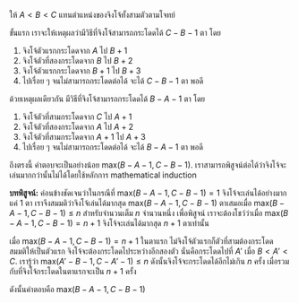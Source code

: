 ให้ $A < B < C$ แทนตำแหน่งของจิงโจ้ทั้งสามตัวตามโจทย์ 

ขั้นแรก เราจะให้เหตุผลว่ามีวิธีที่จิงโจ้สามารถกระโดดได้ $C - B - 1$ ตา โดย
1. จิงโจ้ตัวแรกกระโดดจาก $A$ ไป $B+1$
2. จิงโจ้ตัวที่สองกระโดดจาก $B$ ไป $B+2$ 
3. จิงโจ้ตัวแรกกระโดดจาก $B+1$ ไป $B+3$
4. ไปเรื่อย ๆ จนไม่สามารถกระโดดต่อได้ จะได้  $C - B - 1$ ตา พอดี


ด้วยเหตุผลเดียวกัน มีวิธีที่จิงโจ้สามารถกระโดดได้ $B - A - 1$ ตา โดย
1. จิงโจ้ตัวที่สามกระโดดจาก $C$ ไป $A+1$
2. จิงโจ้ตัวที่สองกระโดดจาก $A$ ไป $A+2$ 
3. จิงโจ้ตัวที่สามกระโดดจาก $A+1$ ไป $A+3$
4. ไปเรื่อย ๆ จนไม่สามารถกระโดดต่อได้ จะได้  $B - A - 1$ ตา พอดี

ถึงตรงนี้ คำตอบจะเป็นอย่างน้อย $\text{max}(B-A-1, C-B-1)$. เราสามารถพิสูจน์ต่อได้ว่าจิงโจ้จะเล่นมากกว่านั้นไม่ได้โดยใช้หลักการ mathematical induction

**บทพิสูจน์:**
ค่อนข้างชัดเจนว่าในกรณีที่ $\text{max}(B-A-1, C-B-1) = 1$ จิงโจ้จะเล่นได้อย่างมากแค่ 1 ตา เราจึงสมมติว่าจิงโจ้เล่นได้มากสุด $\text{max}(B-A-1, C-B-1)$ ตาเสมอเมื่อ $\text{max}(B-A-1, C-B-1) \le n$ สำหรับจำนวนเต็ม $n$ จำนวนหนึ่ง เพื่อพิสูจน์ เราจะต้องโชว์ว่าเมื่อ $\text{max}(B-A-1, C-B-1) = n+1$ จิงโจ้จะเล่นได้มากสุด $n+1$ ตาเท่านั้น

เมื่อ $\text{max}(B-A-1, C-B-1) = n+1$ ในตาแรก ไม่จิงโจ้ตัวแรกก็ตัวที่สามต้องกระโดด สมมติให้เป็นตัวแรก จิงโจ้จะต้องกระโดดไประหว่างอีกสองตัว นั่นคือกระโดดไปที่ $A'$ เมื่อ $B < A' < C$. เรารู้ว่า $\text{max}(A'-B-1, C-A'-1) \le n$ ดังนั้นจิงโจ้จะกระโดดได้อีกไม่เกิน $n$ ครั้ง เมื่อรวมกับที่จิงโจ้กระโดดในตาแรกจะเป็น $n+1$ ครั้ง
 
ดังนั้นคำตอบคือ $\text{max}(B-A-1, C-B-1)$
